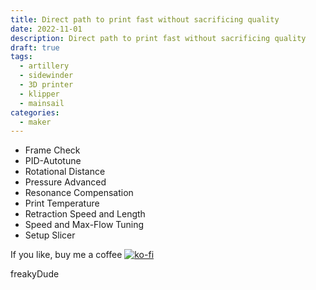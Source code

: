 ```yaml
---
title: Direct path to print fast without sacrificing quality
date: 2022-11-01
description: Direct path to print fast without sacrificing quality
draft: true
tags:
  - artillery
  - sidewinder
  - 3D printer
  - klipper
  - mainsail
categories:
  - maker
---
```


- Frame Check
- PID-Autotune
- Rotational Distance
- Pressure Advanced
- Resonance Compensation
- Print Temperature
- Retraction Speed and Length
- Speed and Max-Flow Tuning
- Setup Slicer

If you like, buy me a coffee [![ko-fi](https://ko-fi.com/img/githubbutton_sm.svg)](https://ko-fi.com/F2F7GC8PC)

freakyDude
